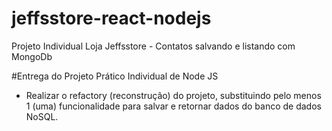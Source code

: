 # jeffsstore-react-nodejs
Projeto Individual Loja Jeffsstore - Contatos salvando e listando com MongoDb


#Entrega do Projeto Prático Individual de Node JS
- Realizar o refactory (reconstrução) do projeto, 
substituindo pelo menos 1 (uma) funcionalidade para salvar e 
retornar dados do banco de dados NoSQL.


